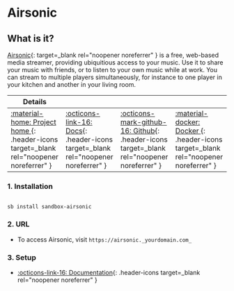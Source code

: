 # Airsonic

## What is it?

[Airsonic](https://github.com/airsonic/airsonic){: target=_blank rel="noopener noreferrer" } is a free, web-based media streamer, providing ubiquitious access to your music. Use it to share your music with friends, or to listen to your own music while at work. You can stream to multiple players simultaneously, for instance to one player in your kitchen and another in your living room.

| Details     |             |             |             |
|-------------|-------------|-------------|-------------|
| [:material-home: Project home ](https://github.com/airsonic/airsonic){: .header-icons target=_blank rel="noopener noreferrer" } | [:octicons-link-16: Docs](https://airsonic.github.io/docs/){: .header-icons target=_blank rel="noopener noreferrer" } | [:octicons-mark-github-16: Github](https://github.com/airsonic/airsonic){: .header-icons target=_blank rel="noopener noreferrer" } | [:material-docker: Docker ](https://hub.docker.com/r/linuxserver/airsonic){: .header-icons target=_blank rel="noopener noreferrer" }|


### 1. Installation

``` shell

sb install sandbox-airsonic

```

### 2. URL

- To access Airsonic, visit `https://airsonic._yourdomain.com_`

### 3. Setup

- [:octicons-link-16: Documentation](https://airsonic.github.io/docs/){: .header-icons target=_blank rel="noopener noreferrer" }
